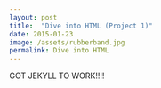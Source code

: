 ```yaml
---
layout: post
title:  "Dive into HTML (Project 1)" 
date: 2015-01-23
image: /assets/rubberband.jpg
permalink: Dive into HTML
---
```


GOT JEKYLL TO WORK!!!! 


